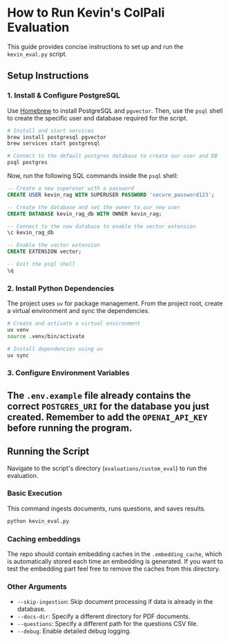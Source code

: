 # How to Run Kevin's ColPali Evaluation

This guide provides concise instructions to set up and run the `kevin_eval.py` script.

## Setup Instructions

### 1. Install & Configure PostgreSQL

Use [Homebrew](https://brew.sh/) to install PostgreSQL and `pgvector`. Then, use the `psql` shell to create the specific user and database required for the script.

```bash
# Install and start services
brew install postgresql pgvector
brew services start postgresql

# Connect to the default postgres database to create our user and DB
psql postgres
```

Now, run the following SQL commands inside the `psql` shell:

```sql
-- Create a new superuser with a password
CREATE USER kevin_rag WITH SUPERUSER PASSWORD 'secure_password123';

-- Create the database and set the owner to our new user
CREATE DATABASE kevin_rag_db WITH OWNER kevin_rag;

-- Connect to the new database to enable the vector extension
\c kevin_rag_db

-- Enable the vector extension
CREATE EXTENSION vector;

-- Exit the psql shell
\q
```

### 2. Install Python Dependencies

The project uses `uv` for package management. From the project root, create a virtual environment and sync the dependencies.

```bash
# Create and activate a virtual environment
uv venv
source .venv/bin/activate

# Install dependencies using uv
uv sync
```

### 3. Configure Environment Variables

The `.env.example` file already contains the correct `POSTGRES_URI` for the database you just created. Remember to add the `OPENAI_API_KEY` before running the program.
---

## Running the Script

Navigate to the script's directory (`evaluations/custom_eval`) to run the evaluation.

### Basic Execution

This command ingests documents, runs questions, and saves results.

```bash
python kevin_eval.py
```

### Caching embeddings

The repo should contain embedding caches in the `.embedding_cache`, which is automatically stored each time an embedding is generated.
If you want to test the embedding part feel free to remove the caches from this directory.

### Other Arguments
-   `--skip-ingestion`: Skip document processing if data is already in the database.
-   `--docs-dir`: Specify a different directory for PDF documents.
-   `--questions`: Specify a different path for the questions CSV file.
-   `--debug`: Enable detailed debug logging.